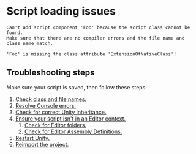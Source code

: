 # Script loading issues
```
Can't add script component 'Foo' because the script class cannot be found.
Make sure that there are no compiler errors and the file name and class name match.
```

```
'Foo' is missing the class attribute 'ExtensionOfNativeClass'!
```

## Troubleshooting steps
Make sure your script is saved, then follow these steps:

1. [Check class and file names.](Script%20Loading%20Issues/Script%20Name.md)
1. [Resolve Console errors.](Script%20Loading%20Issues/Console%20Errors.md)
1. [Check for correct Unity inheritance.](Script%20Loading%20Issues/Base%20Type.md)
1. [Ensure your script isn't in an Editor context.](Script%20Loading%20Issues/Editor%20Contexts.md)
   1. [Check for Editor folders.](Script%20Loading%20Issues/Editor%20Folders.md)
   1. [Check for Editor Assembly Definitions.](Script%20Loading%20Issues/Assembly%20Definitions.md)
1. [Restart Unity.](Script%20Loading%20Issues/Restart%20Unity.md)
1. [Reimport the project.](Script%20Loading%20Issues/Project%20Reimport.md)
